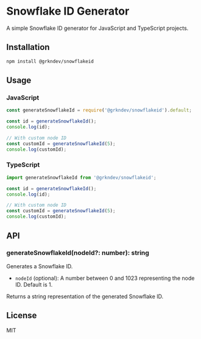 # Snowflake ID Generator

A simple Snowflake ID generator for JavaScript and TypeScript projects.

## Installation

```bash
npm install @grkndev/snowflakeid
```

## Usage

### JavaScript

```javascript
const generateSnowflakeId = require('@grkndev/snowflakeid').default;

const id = generateSnowflakeId();
console.log(id);

// With custom node ID
const customId = generateSnowflakeId(5);
console.log(customId);
```

### TypeScript

```typescript
import generateSnowflakeId from '@grkndev/snowflakeid';

const id = generateSnowflakeId();
console.log(id);

// With custom node ID
const customId = generateSnowflakeId(5);
console.log(customId);
```

## API

### generateSnowflakeId(nodeId?: number): string

Generates a Snowflake ID.

- `nodeId` (optional): A number between 0 and 1023 representing the node ID. Default is 1.

Returns a string representation of the generated Snowflake ID.

## License

MIT
